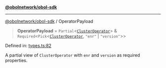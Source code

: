 [**@obolnetwork/obol-sdk**](../index.md)

***

[@obolnetwork/obol-sdk](../index.md) / OperatorPayload

> **OperatorPayload** = `Partial`\<[`ClusterOperator`](ClusterOperator.md)\> & `Required`\<`Pick`\<[`ClusterOperator`](ClusterOperator.md), `"enr"` \| `"version"`\>\>

Defined in: [types.ts:82](https://github.com/ObolNetwork/obol-sdk/blob/df036c7bf14d70c2908019882b5bbd9b08a748fb/src/types.ts#L82)

A partial view of `ClusterOperator` with `enr` and `version` as required properties.
